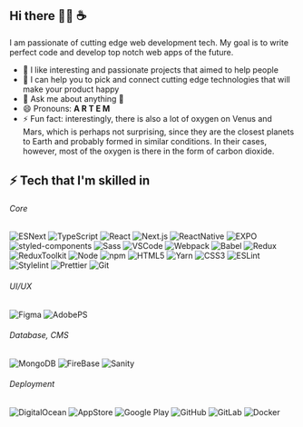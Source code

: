 ## Hi there 🙌🏼 ☕️

I am passionate of cutting edge web development tech. My goal is to write perfect code and develop top notch web apps of the future.

- 👯 I like interesting and passionate projects that aimed to help people
- 🤔 I can help you to pick and connect cutting edge technologies that will make your product happy
- 💬 Ask me about anything 🙂
- 😄 Pronouns: **A R T E M**
- ⚡ Fun fact: interestingly, there is also a lot of oxygen on Venus and Mars, which is perhaps not surprising, since they are the closest planets to Earth and probably formed in similar conditions. In their cases, however, most of the oxygen is there in the form of carbon dioxide.

## ⚡ Tech that I'm skilled in

###### Core

![ESNext](<https://img.shields.io/badge/-JavaScript_(ES7)-f5da55?style=flat&logo=javascript&logoColor=black>) ![TypeScript](https://img.shields.io/badge/-TypeScript-white?style=flat&logo=typescript) ![React](https://img.shields.io/badge/-React-black?style=flat&logo=react) ![Next.js](https://img.shields.io/badge/-Next.js-white?style=flat&logo=nextdotjs&logoColor=black) ![ReactNative](https://img.shields.io/badge/-React%20Native-black?style=flat&logo=react) ![EXPO](https://img.shields.io/badge/-EXPO-black?style=flat&logo=expo) ![styled-components](https://img.shields.io/badge/-styled--components-bf4080?style=flat&logo=styledcomponents&logoColor=f5da55) ![Sass](https://img.shields.io/badge/-Sass-bf4080?style=flat&logo=sass&logoColor=white) ![VSCode](https://img.shields.io/badge/-VSCode-white?style=flat&logo=visualstudiocode&logoColor=1572B6) ![Webpack](https://img.shields.io/badge/-Webpack-black?style=flat&logo=webpack) ![Babel](https://img.shields.io/badge/-Babel-black?style=flat&logo=Babel&logoColor=f5da55) ![Redux](https://img.shields.io/badge/-Redux-764abc?style=flat&logo=redux) ![ReduxToolkit](https://img.shields.io/badge/-Redux%20Toolkit-blueviolet?style=flat&logo=redux) ![Node](https://img.shields.io/badge/-Node-white?style=flat&logo=nodedotjs) ![npm](https://img.shields.io/badge/-npm-white?style=flat&logo=npm) ![HTML5](https://img.shields.io/badge/-HTML5-E34F26?style=flat&logo=html5&logoColor=white) ![Yarn](https://img.shields.io/badge/-Yarn-fff?style=flat&logo=yarn) ![CSS3](https://img.shields.io/badge/-CSS3-1572B6?style=flat&logo=css3) ![ESLint](https://img.shields.io/badge/-ESLint-white?style=flat&logo=eslint&logoColor=4B32C3) ![Stylelint](https://img.shields.io/badge/-Stylelint-white?style=flat&logo=stylelint&logoColor=black) ![Prettier](https://img.shields.io/badge/-Prettier-black?style=flat&logo=prettier) ![Git](https://img.shields.io/badge/-Git-white?style=flat&logo=git)

###### UI/UX

![Figma](https://img.shields.io/badge/-Figma-black?style=flat&logo=figma) ![AdobePS](https://img.shields.io/badge/-photoshop-grey?style=flat&logo=adobephotoshop)

###### Database, CMS

![MongoDB](https://img.shields.io/badge/-MongoDB-white?style=flat&logo=mongodb) ![FireBase](https://img.shields.io/badge/-firebase-white?style=flat&logo=firebase) ![Sanity](https://img.shields.io/badge/-sanity-blue)

###### Deployment

![DigitalOcean](https://img.shields.io/badge/-Digital%20Ocean-darkblue?style=flat&logo=digitalocean) ![AppStore](https://img.shields.io/badge/-AppStore-black?style=flat&logo=appstore&logoColor=fff) ![Google Play](https://img.shields.io/badge/-Google%20Play-white?style=flat&logo=googleplay&logoColor=green) ![GitHub](https://img.shields.io/badge/-GitHub-181717?style=flat&logo=github) ![GitLab](https://img.shields.io/badge/-GitLab-FCA121?style=flat&logo=gitlab) ![Docker](https://img.shields.io/badge/-Docker-black?style=flat&logo=docker)

<!-- [![Top Langs](https://github-readme-stats.vercel.app/api/top-langs/?username=diachenko-bohun&layout=compact)](https://github.com/anuraghazra/github-readme-stats) -->
